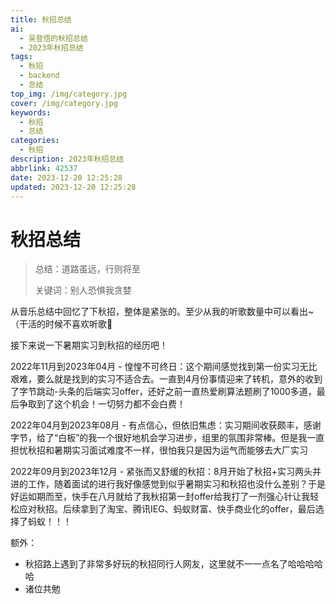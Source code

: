 ```yaml
---
title: 秋招总结
ai:
  - 吴登悟的秋招总结
  - 2023年秋招总结
tags:
  - 秋招
  - backend
  - 总结
top_img: /img/category.jpg
cover: /img/category.jpg
keywords:
  - 秋招
  - 总结
categories:
  - 秋招
description: 2023年秋招总结
abbrlink: 42537
date: 2023-12-20 12:25:28
updated: 2023-12-20 12:25:28
---
```


# 秋招总结
> 总结：道路虽远，行则将至
> 
> 关键词：别人恐惧我贪婪

从音乐总结中回忆了下秋招，整体是紧张的。至少从我的听歌数量中可以看出~（干活的时候不喜欢听歌:dog:

接下来说一下暑期实习到秋招的经历吧！

2022年11月到2023年04月 - 惶惶不可终日：这个期间感觉找到第一份实习无比艰难，要么就是找到的实习不适合去。一直到4月份事情迎来了转机，意外的收到了字节跳动-头条的后端实习offer，还好之前一直热爱刷算法题刷了1000多道，最后争取到了这个机会！一切努力都不会白费！

2022年04月到2023年08月 - 有点信心，但依旧焦虑：实习期间收获颇丰，感谢字节，给了“白板”的我一个很好地机会学习进步，组里的氛围非常棒。但是我一直担忧秋招和暑期实习面试难度不一样，很怕我只是因为运气而能够去大厂实习

2022年09月到2023年12月 - 紧张而又舒缓的秋招：8月开始了秋招+实习两头并进的工作，随着面试的进行我好像感觉到似乎暑期实习和秋招也没什么差别？于是好运如期而至，快手在八月就给了我秋招第一封offer给我打了一剂强心针让我轻松应对秋招。后续拿到了淘宝、腾讯IEG、蚂蚁财富、快手商业化的offer，最后选择了蚂蚁！！！

额外：
- 秋招路上遇到了非常多好玩的秋招同行人网友，这里就不一一点名了哈哈哈哈哈
- 诸位共勉
